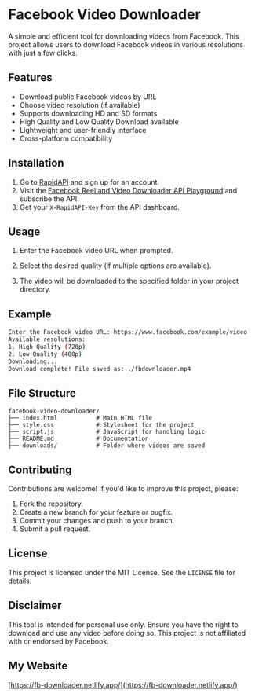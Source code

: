 # Facebook Video Downloader

A simple and efficient tool for downloading videos from Facebook. This project allows users to download Facebook videos in various resolutions with just a few clicks.

## Features

- Download public Facebook videos by URL
- Choose video resolution (if available)
- Supports downloading HD and SD formats
- High Quality and Low Quality Download available
- Lightweight and user-friendly interface
- Cross-platform compatibility

## Installation

1. Go to [RapidAPI](https://rapidapi.com) and sign up for an account.
2. Visit the [Facebook Reel and Video Downloader API Playground](https://rapidapi.com/vikas5914/api/facebook-reel-and-video-downloader/playground/apiendpoint_a9e8b919-ab57-4e1a-be16-1a3137ce7a96) and subscribe the API.
3. Get your `X-RapidAPI-Key` from the API dashboard.

## Usage

1. Enter the Facebook video URL when prompted.

2. Select the desired quality (if multiple options are available).

3. The video will be downloaded to the specified folder in your project directory.

## Example

```bash
Enter the Facebook video URL: https://www.facebook.com/example/video
Available resolutions:
1. High Quality (720p)
2. Low Quality (480p)
Downloading...
Download complete! File saved as: ./fbdownloader.mp4
```

## File Structure

```
facebook-video-downloader/
├── index.html           # Main HTML file
├── style.css            # Stylesheet for the project
├── script.js            # JavaScript for handling logic
├── README.md            # Documentation
├── downloads/           # Folder where videos are saved
```

## Contributing

Contributions are welcome! If you'd like to improve this project, please:

1. Fork the repository.
2. Create a new branch for your feature or bugfix.
3. Commit your changes and push to your branch.
4. Submit a pull request.

## License

This project is licensed under the MIT License. See the `LICENSE` file for details.

## Disclaimer

This tool is intended for personal use only. Ensure you have the right to download and use any video before doing so. This project is not affiliated with or endorsed by Facebook.

## My Website

[https://fb-downloader.netlify.app/](https://fb-downloader.netlify.app/)
